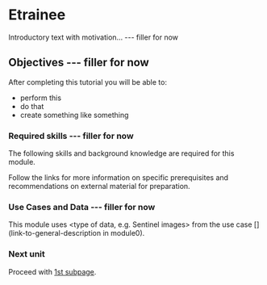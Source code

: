 # Etrainee

Introductory text with motivation... --- filler for now

## Objectives --- filler for now

After completing this tutorial you will be able to: 

* perform this
* do that
* create something like something

### Required skills --- filler for now
The following skills and background knowledge are required for this module.

Follow the links for more information on specific prerequisites and recommendations on external material for preparation.

### Use Cases and Data --- filler for now

This module uses <type of data, e.g. Sentinel images> from the use case [<name>](link-to-general-description in module0).


### Next unit
Proceed with [1st subpage](test/subpage.md).